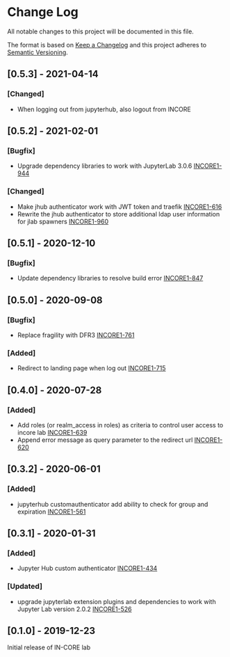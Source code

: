 # Change Log

All notable changes to this project will be documented in this file.

The format is based on [Keep a Changelog](http://keepachangelog.com/)
and this project adheres to [Semantic Versioning](http://semver.org/).

## [0.5.3] - 2021-04-14

### [Changed]
- When logging out from jupyterhub, also logout from INCORE


## [0.5.2] - 2021-02-01

### [Bugfix]
- Upgrade dependency libraries to work with JupyterLab 3.0.6 [INCORE1-944](https://opensource.ncsa.illinois.edu/jira/browse/INCORE1-944)

### [Changed]
- Make jhub authenticator work with JWT token and traefik [INCORE1-616](https://opensource.ncsa.illinois.edu/jira/browse/INCORE1-616)
- Rewrite the jhub authenticator to store additional ldap user information for jlab spawners [INCORE1-960](https://opensource.ncsa.illinois.edu/jira/browse/INCORE1-960)


## [0.5.1] - 2020-12-10

### [Bugfix]
- Update dependency libraries to resolve build error [INCORE1-847](https://opensource.ncsa.illinois.edu/jira/browse/INCORE1-847)


## [0.5.0] - 2020-09-08

### [Bugfix]
- Replace fragility with DFR3 [INCORE1-761](https://opensource.ncsa.illinois.edu/jira/browse/INCORE1-761)

### [Added]
- Redirect to landing page when log out [INCORE1-715](https://opensource.ncsa.illinois.edu/jira/browse/INCORE1-715)


## [0.4.0] - 2020-07-28

### [Added]
- Add roles (or realm_access in roles) as criteria to control user access to incore lab [INCORE1-639](https://opensource.ncsa.illinois.edu/jira/browse/INCORE1-639)
- Append error message as query parameter to the redirect url [INCORE1-620](https://opensource.ncsa.illinois.edu/jira/browse/INCORE1-620)

## [0.3.2] - 2020-06-01

### [Added]
- jupyterhub customauthenticator add ability to check for group and expiration [INCORE1-561](https://opensource.ncsa.illinois.edu/jira/browse/INCORE1-561)

## [0.3.1] - 2020-01-31

### [Added]
- Jupyter Hub custom authenticator [INCORE1-434](INCORE-1042-writing-custom-authenticator-in-jupyterhub)

### [Updated]
- upgrade jupyterlab extension plugins and dependencies to work with Jupyter Lab version 2.0.2 [INCORE1-526](https://opensource.ncsa.illinois.edu/jira/browse/INCORE1-526)


## [0.1.0] - 2019-12-23
Initial release of IN-CORE lab
